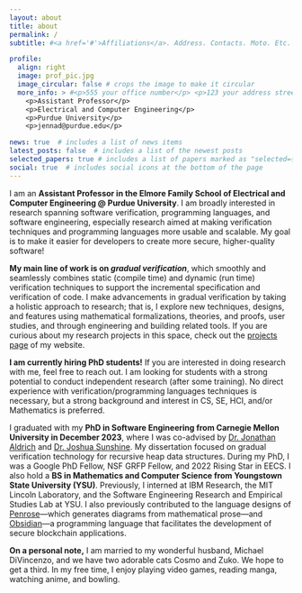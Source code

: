 ```yaml
---
layout: about
title: about
permalink: /
subtitle: #<a href='#'>Affiliations</a>. Address. Contacts. Moto. Etc.

profile:
  align: right
  image: prof_pic.jpg
  image_circular: false # crops the image to make it circular
  more_info: > #<p>555 your office number</p> <p>123 your address street</p> <p>Your City, State 12345</p>
    <p>Assistant Professor</p>
    <p>Electrical and Computer Engineering</p>
    <p>Purdue University</p>
    <p>jennad@purdue.edu</p>

news: true  # includes a list of news items
latest_posts: false  # includes a list of the newest posts
selected_papers: true # includes a list of papers marked as "selected={true}"
social: true  # includes social icons at the bottom of the page
---
```


I am an **Assistant Professor in the Elmore Family School of Electrical and Computer Engineering @ Purdue University**. I am broadly interested in research spanning software verification, programming languages, and software engineering, especially research aimed at making verification techniques and programming languages more usable and scalable. My goal is to make it easier for developers to create more secure, higher-quality software!
<!--(This work is becoming increasingly important as more developers use tools like ChatGPT or CoPilot to generate code and must ensure such code is correct/bug free.)-->

**My main line of work is on *gradual verification***, which smoothly and seamlessly combines static (compile time) and dynamic (run time) verification techniques to support the incremental specification and verification of code. I make advancements in gradual verification by taking a holistic approach to research; that is, I explore new techniques, designs, and features using mathematical formalizations, theories, and proofs, user studies, and through engineering and building related tools. If you are curious about my research projects in this space, check out the [projects page](/projects/) of my website.

**I am currently hiring PhD students!** If you are interested in doing research with me, feel free to reach out. I am looking for students with a strong potential to conduct independent research (after some training). No direct experience with verification/programming languages techniques is necessary, but a strong background and interest in CS, SE, HCI, and/or Mathematics is preferred.
<!--PhD applicants who would like to work with me at minimum need to: 1) have some interest in mathematical logic and software engineering, 2) have some interest in at least one of the following: theory work, software development, or user studies/HCI/CS education, and 3) have programming experience equivalent to someone with a BS in CS. If you are unsure whether you meet these requirements or not, feel free to reach out to me and ask. We will figure out together whether or not this is a good fit. -->

I graduated with my **PhD in Software Engineering from Carnegie Mellon University in December 2023**, where I was co-advised by [Dr. Jonathan Aldrich](https://www.cs.cmu.edu/~./aldrich/) and [Dr. Joshua Sunshine](https://www.cs.cmu.edu/~jssunshi/). My dissertation focused on gradual verification technology for recursive heap data structures. During my PhD, I was a Google PhD Fellow, NSF GRFP Fellow, and 2022 Rising Star in EECS. I also hold a **BS in Mathematics and Computer Science from Youngstown State University (YSU)**. Previously, I interned at IBM Research, the MIT Lincoln Laboratory, and the Software Engineering Research and Empirical Studies Lab at YSU. I also previously contributed to the language designs of [Penrose](https://penrose.cs.cmu.edu/siggraph20)—which generates diagrams from mathematical prose—and [Obsidian](https://obsidian-lang.com/)—a programming language that facilitates the development of secure blockchain applications.

**On a personal note,** I am married to my wonderful husband, Michael DiVincenzo, and we have two adorable cats Cosmo and Zuko. We hope to get a third. In my free time, I enjoy playing video games, reading manga, watching anime, and bowling.

<!--Write your biography here. Tell the world about yourself. Link to your favorite [subreddit](http://reddit.com). You can put a picture in, too. The code is already in, just name your picture `prof_pic.jpg` and put it in the `img/` folder.

Put your address / P.O. box / other info right below your picture. You can also disable any of these elements by editing `profile` property of the YAML header of your `_pages/about.md`. Edit `_bibliography/papers.bib` and Jekyll will render your [publications page](/al-folio/publications/) automatically.

Link to your social media connections, too. This theme is set up to use [Font Awesome icons](https://fontawesome.com/) and [Academicons](https://jpswalsh.github.io/academicons/), like the ones below. Add your Facebook, Twitter, LinkedIn, Google Scholar, or just disable all of them.-->